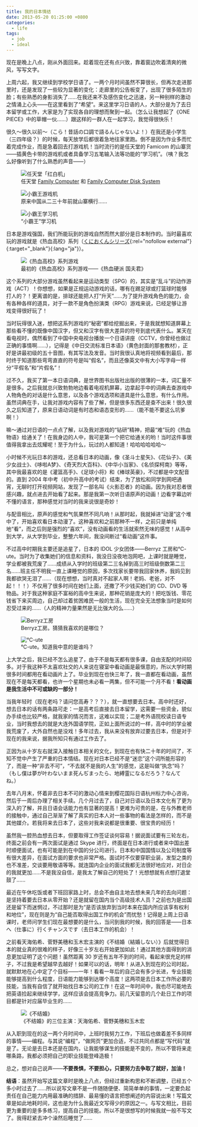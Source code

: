 ```yaml
---
title: 我的日本情结
date: 2013-05-20 01:25:00 +0800
categories:
  - life
tags:
  - job
  - ideal
---
```


现在是晚上八点，刚从外面回来。趁着现在还有点兴致，靠着窗边吹着清爽的微风，写写文字。

上周六起，我又继续到学校学日语了。一两个月时间虽然不算很长，但再次走进那里时，还是发现了一些较为显著的变化：走廊里的公告板变了，出现了很多陌生的脸；有些熟悉的身影消失了……在我还来不及感伤变化之迅速，另一种别样的激动之情涌上心头——在这里看到了“希望”。来这里学习日语的人，大部分是为了去日本留学或工作，大家是为了实现各自的理想而聚到一起。（怎么让我想起了《ONE PIECE》中的草帽一伙……）跟这样的一群人在一起学习，我觉得很快乐！

很久～很久以前～（<span lang="ja">こら！昔話の口調で語るんじゃないよ！</span>）在我还是小学生（三四年级？）的时候，每天放学后都很着急地往家里跑。倒不是因为作业多而忙着完成作业，而是急着回去打游戏机！当时流行的是任天堂的 Famicom 的山寨货——插黄色卡带的游戏机或者具备学习五笔输入法等功能的“学习机”。（咦？我怎么好像听到了什么熟悉的声音——）

<figure>
  <img src="{{ 'posts/20130520/famicom.jpg' | asset_path }}" alt="任天堂「红白机」">
  <figcaption>任天堂 <a href="http://ja.wikipedia.org/wiki/%E3%83%95%E3%82%A1%E3%83%9F%E3%83%AA%E3%83%BC%E3%82%B3%E3%83%B3%E3%83%94%E3%83%A5%E3%83%BC%E3%82%BF" rel="nofollow external" target="_blank">Family Computer</a> 和 <a href="http://ja.wikipedia.org/wiki/%E3%83%95%E3%82%A1%E3%83%9F%E3%83%AA%E3%83%BC%E3%82%B3%E3%83%B3%E3%83%94%E3%83%A5%E3%83%BC%E3%82%BF_%E3%83%87%E3%82%A3%E3%82%B9%E3%82%AF%E3%82%B7%E3%82%B9%E3%83%86%E3%83%A0" rel="nofollow external" target="_blank">Family Computer Disk System</a></figcaption>
</figure>

<figure>
  <img src="{{ 'posts/20130520/xiaobawang.jpg' | asset_path }}" alt="小霸王游戏机">
  <figcaption>原来中国从二三十年前就山寨横行……</figcaption>
</figure>

<figure>
  <img src="{{ 'posts/20130520/xiaobawang2.jpg' | asset_path }}" alt="小霸王学习机">
  <figcaption>“小霸王”学习机</figcaption>
</figure>

日本是游戏强国，我们所能玩到的游戏自然而然大部分是日本制作的。当时最喜欢玩的游戏就是《热血高校》系列（[くにおくんシリーズ](http://ja.wikipedia.org/wiki/%E3%81%8F%E3%81%AB%E3%81%8A%E3%81%8F%E3%82%93%E3%82%B7%E3%83%AA%E3%83%BC%E3%82%BA){:rel="nofollow external"}{:target="_blank"}{:lang="ja"}）。

<figure>
  <img src="{{ 'posts/20130520/nekketsu.jpg' | asset_path }}" alt="《热血高校》系列游戏">
  <figcaption>最初的《热血高校》系列游戏——《热血硬派 国夫君》</figcaption>
</figure>

这个系列的大部分游戏虽然看起来是运动类型（SPG）的，其实是“乱斗”的动作游戏（ACT）！你想想，如果是正规运动游戏的话，哪有在踢足球或打篮球时能够打人的？！更离谱的是，排球还能把人打“升天”……为了提升游戏角色的能力，会有各种各样的道具，对于一款不是角色扮演类（RPG）游戏来说，已经足够让游戏变得很好玩了！

当时玩得很入迷，想把这系列游戏的“秘密”都给挖掘出来，于是我就想知道屏幕上那些看不懂的既像中国汉字，但又和汉字有很大差异的符号到底代表什么。某天在看电视时，偶然看到了中国中央电视台播放一个日语讲座（CCTV，你曾经也做过正确的事情啊……），记得是《中日交流标准日本语》（黄色封面的那套教材），正好是讲最初级的五十音图，有其写法及发音。当时我很认真地将视频看到最后，那时终于知道那些弯弯直直的符号是叫“假名”，而且还像英文中有大小写字母一样分“平假名”和“片假名”！

过不久，我买了第一本日语词典，是世界图书出版社出版的很薄的一本，词汇量不是很多。之后我就总兴致勃勃地边看着电视机屏幕，边拿起手中的词典去查游戏中人物角色的对话是什么意思，以及各个游戏选项和道具是什么意思，有什么作用。虽然词典在手，让我对游戏内容有了些了解，但是很多东西还是查不出来！很久很久之后知道了，原来日语动词是有时态和语态变形的……（能不能不要这么坑爹啊！）

嘛～通过对日语的一点点了解，以及我对游戏的“钻研”精神，把最“难”玩的《热血物语》给通关了！在我身边的人中，我可是第一个把它给通关的哟！当时这件事很值得我拿出去炫耀呢！至于为什么，玩过的人都知道！哈哈哈哈哈哈～

小时候不光玩日本的游戏，还总看日本的动画，像《<span title="聖闘士星矢">圣斗士星矢</span>》、《<span title="花の子ルンルン">花仙子</span>》、《<span title="美少女戦士セーラームーン">美少女战士</span>》、《<span title="ドラえもん">哆啦A梦</span>》、《<span title="キテレツ大百科">奇天烈大百科</span>》、《<span title="中華一番！">中华小当家</span>》、《<span title="名探偵コナン">名侦探柯南</span>》等等，其中我最喜欢的是《<span title="スラムダンク">灌篮高手</span>》、《<span title="キャプテン翼">足球小将</span>》和《<span title="タッチ">棒球英豪</span>》，不过都是中文配音的。直到 2004 年中考（初中升高中的考试）结束，为了放松和同学到网吧通宵，无聊时打开视频网站，发现了一部名叫《<span title="ナルト">火影忍者</span>》的动画。因为我对忍者很感兴趣，就点进去开始看了起来。那是我第一次听日语原声的动画！边看字幕边听不懂的语言，那种感觉对当时的我来说很是奇妙！

与配音相比，原声的感觉和气氛果然不同凡响！从那时起，我就掉进“动漫”这个堆中了，开始喜欢看日本动漫了。这种喜欢和之前那种不一样，之前只是单纯地“看”，而之后则是强烈的“喜欢”，没有动画看的生活就索然无味的感觉！从高中到大学，从大学到毕业，整整六年间，我没间断过“看动画”这件事。

不过高中时期我主要还是追星了，日本的 IDOL 少女团体——Berryz 工房和℃-ute。当时为了收集她们的信息和资料，我没日没夜地泡网吧，上课时就是睡觉，学业都被我荒废了……成绩从入学时的班级第二三名掉到高三时班级倒数第二三名……班主任不明我一直上课睡觉的原因，多次找家长要带我回家休养，我妈见到我都欲哭无泪了……（现在想想，当时真对不起家人啊！老妈、老爸，对不起！！！）不仅用了很多时间在她们上面，还撒了不少钱买她们的 CD、DVD 等物品。对于我这种家庭不富裕的高中生来说，那种花销是庞大的！把吃饭钱、零花钱省下来买周边，自己却过着贫困难民一般的生活，现在完全无法想象当时是如何忍受过来的……（人的精神力量果然是无比强大的么……）

<figure>
  <img src="{{ 'posts/20130520/berryzkobo.jpg' | asset_path }}" alt="Berryz工房">
  <figcaption>Berryz工房。猜猜我喜欢的是哪位？</figcaption>
</figure>

<figure>
  <img src="{{ 'posts/20130520/c-ute.jpg' | asset_path }}" alt="℃-ute">
  <figcaption>℃-ute。知道我中意的是谁吗？</figcaption>
</figure>

上大学之后，我已经不怎么追星了，由于不是每天都有很多课，自由支配的时间较多。对于我这种不太喜欢社交的人来说在寝室中看动画是最惬意的，所以大学时期很多时间都用在看动画片上了。毕业到现在也快三年了，我一直都在看动画，虽然现在不是每天都看，也许一个星期也未必看一两集，但不可能一个月不看！**看动画是我生活中不可或缺的一部分！**

当我年轻时（现在老吗？请问您高寿？？？），就一直想要去日本。高中时还好，想去日本的话有两条路可走：一是高考后直接去日本留学，这需要一些资金，貌似办手续也比较严格，就我家的情况而言，这难以实现；二是考外语院校读日语专业，当时我想去的就是大连外国语学院，正如上面所说过的一样，高中时的学业被我荒废了，大外自然也是没戏！多年过去，我从来没有放弃过要去日本，但是对于现在的我来说，据我所知只有通过工作去了。

正因为从十岁左右就深入接触日本相关的文化，到现在也有快二十年的时间了，不知不觉中产生了严重的日本情结。现在对日本已经不是“迷恋”这个词所能形容的了，而是一种“非去不可”，“不去就不是我的人生”的感觉，这是叫做“执念”吗？（<span lang="ja">もし僕は夢が叶わないまま死んぢまったら、地縛霊になるだろう？なんてね。</span>）

去年八月末，怀着非去日本不可的激动心情来到樱花国际日语杭州标力中心咨询，然后于一周后办理了相关手续。几个月过去了，自己对日语以及日本文化有了更为深入的了解，并且日语会话能力也有显著的提高！更难为可贵的是，在与外教老师的接触中，通过自己渐渐了解了真实的日本人对一些事物的看法是怎样的，而不是其他媒介。若我将来去日本了，这些对我来说都是很重要、很宝贵的经历！

虽然我一腔热血想去日本，但要取得工作签证谈何容易！据说面试要有三轮左右，终面之前会有一两次面试是通过 Skype 进行，终面是在日本进行或者来中国出差时顺便面试，也有可能是到在中国的分公司进行。日本和中国国情以及公司制度等有很大差异，在面试方面的要求也非常严格。面试时不仅要穿职业装，发型之类的也不准差，交谈要用敬语等等。就连国内企业的面试我都无法很好地应对，对日企的我就更加……不是我没自信，是我太了解自己的短处了！光想想就有点想打退堂鼓了……

最近在午休吃饭或者下班回家路上时，总会不由自主地去想未来几年的去向问题：是坚持着要去日本从零开始？还是就留在国内当个高级技术人员？之前也为是出国还是留下而迷惘过，不过那时是为“是否该放弃到当时本来在国内所应该享有权利和地位”，现在则是为“自己能否取得出国工作的机会”而忧愁！记得是上周上日语课时，老师问学生们现在最想要的是什么，当问到我的时候，我的回答是——<span lang="ja">日本へ（仕事に）行くチャンスです</span>（去日本工作的机会）！

之前看天海佑希、菅野美穗和玉木宏主演的《不结婚（<span lang="ja">結婚しない</span>）》后就觉得日本的就业真的很难的样子，好像三十岁左右开始更加如此！通过其他方面得到的消息更加证明了这个问题！虽然距离 30 岁还有五年不到的时间，看起来很充足的样子，不过我是希望越早去越好！如果可以的话，明年！从进入到现在的公司时起，就默默地在心中定了个目标——一年！看看一年后的自己会有多少长进，专业技能能够提高到什么程度，日语能力能够到达哪个高度！这两项是去日本工作所必要的技能，当我有自信了就开始找日本公司的工作！在这一年时间中，我也尽可能地去把英语捡起来继续学学，这样应该会提高竞争力。前几天留意的几个赴日工作的项目都是针对应届毕业生的……

<figure>
  <img src="{{ 'posts/20130520/drama.jpg' | asset_path }}" alt="《不结婚》">
  <figcaption>《不结婚》的三位主演：天海佑希、菅野美穗和玉木宏</figcaption>
</figure>

从入职到现在的这一两个月时间中，上班时我努力工作，下班后也做着差不多同样的事情——编程。与其说“编程”，“做网页”更加合适，不过共同点都是“写代码”就是了。无论是去日本还是在国内，让我能够谋生的技能是不变的，所以不管将来走哪条路，我都必须把自己的职业技能登峰造极！

总之，想对自己说声——**不要畏惧，不要担心，只要努力去争取了就好，加油！**

**结语**：虽然开始写这篇文章时是晚上八点，但经过重新构思和不断调整，已经五个多小时过去了……所以说写文章不是一件随随便便、简简单单的事情，一定要负起责任在自己能力内用最准确的措辞、最易懂的语言把想阐述的内容说出来！写篇文章是如此地耗时间，这也是为什么我最近文写得少的原因之一。与写文相比，目前更为重要的是多多练习，提高自己的技能。所以不是很想写的时候我就一般不写文了。我得赶紧去冲个澡然后睡觉了……
